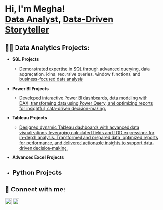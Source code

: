 <h1>Hi, I'm Megha! <br/><a href="https://https://github.com/meghamitra08">Data Analyst</a>, <a href="https://www.linkedin.com/in/megha-m-957b64230/">Data-Driven Storyteller </a>

<h2>👨‍💻 Data Analytics Projects:</h2>

- <b>SQL Projects</b>
  - [Demonstrated expertise in SQL through advanced querying, data aggregation, joins, recursive queries, window functions, and business-focused data analysis](https://github.com/meghamitra08/SQL-Projects)
- <b>Power BI Projects</b>
  - [Developed interactive Power BI dashboards, data modeling with DAX, transforming data using Power Query, and optimizing reports for insightful, data-driven decision-making.](https://github.com/meghamitra08/Power-BI-projects)
- <b>Tableau Projects</b>
  - [Designed dynamic Tableau dashboards with advanced data visualizations, leveraging calculated fields and LOD expressions for in-depth analysis. Transformed and prepared data, optimized reports for performance, and delivered actionable insights to support data-driven decision-making.](https://github.com/meghamitra08/Tableau-Projects)
- <b>Advanced Excel Projects</b>
 
- <b>Python Projects</b>
  - 


<h2> 🤳 Connect with me:</h2>

[<img align="left" alt="megha-m-957b64230 | LinkedIn" width="22px" src="https://cdn.jsdelivr.net/npm/simple-icons@v3/icons/linkedin.svg" />][linkedin]
[<img align="left" alt="megha_mitra84 | Instagram" width="22px" src="https://cdn.jsdelivr.net/npm/simple-icons@v3/icons/instagram.svg" />][instagram]


[instagram]: https://www.instagram.com/megha_mitra84/
[linkedin]: https://www.linkedin.com/in/megha-m-957b64230/
<!--
**meghamitra08/meghamitra08** is a ✨ _special_ ✨ repository because its `README.md` (this file) appears on your GitHub profile.

Here are some ideas to get you started:

- 🔭 I’m currently working on ...
- 🌱 I’m currently learning ...
- 👯 I’m looking to collaborate on ...
- 🤔 I’m looking for help with ...
- 💬 Ask me about ...
- 📫 How to reach me: ...
- 😄 Pronouns: ...
- ⚡ Fun fact: ...
-->
